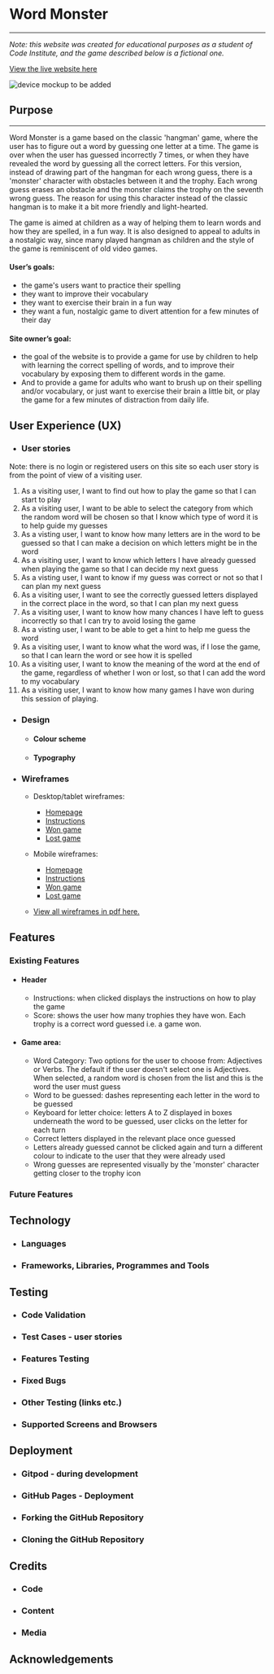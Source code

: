 # Word Monster
---
*Note: this website was created for educational purposes as a student of Code Institute, and the game described below is a fictional one.*

[View the live website here](https://fiona-t.github.io/word-monster/)

![device mockup to be added]()

## Purpose
---
Word Monster is a game based on the classic 'hangman' game, where the user has to figure out a word by guessing one letter at a time. The game is over when the user has guessed incorrectly 7 times, or when they have revealed the word by guessing all the correct letters. For this version, instead of drawing part of the hangman for each wrong guess, there is a 'monster' character with obstacles between it and the trophy. Each wrong guess erases an obstacle and the monster claims the trophy on the seventh wrong guess. The reason for using this character instead of the classic hangman is to make it a bit more friendly and light-hearted. 

The game is aimed at children as a way of helping them to learn words and how they are spelled, in a fun way. It is also designed to appeal to adults in a nostalgic way, since many played hangman as children and the style of the game is reminiscent of old video games.

####    User’s goals:
- the game's users want to practice their spelling
- they want to improve their vocabulary
- they want to exercise their brain in a fun way
- they want a fun, nostalgic game to divert attention for a few minutes of their day

####    Site owner’s goal:
- the goal of the website is to provide a game for use by children to help with learning the correct spelling of words, and to improve their vocabulary by exposing them to different words in the game. 
- And to provide a game for adults who want to brush up on their spelling and/or vocabulary, or just want to exercise their brain a little bit, or play the game for a few minutes of distraction from daily life.

## User Experience (UX)
- ### User stories
Note: there is no login or registered users on this site so each user story is from the point of view of a visiting user.
1. As a visiting user, I want to find out how to play the game so that I can start to play
2. As a visiting user, I want to be able to select the category from which the random word will be chosen so that I know which type of word it is to help guide my guesses
3. As a visting user, I want to know how many letters are in the word to be guessed so that I can make a decision on which letters might be in the word
4. As a visiting user, I want to know which letters I have already guessed when playing the game so that I can decide my next guess
5. As a visting user, I want to know if my guess was correct or not so that I can plan my next guess
6. As a visiting user, I want to see the correctly guessed letters displayed in the correct place in the word, so that I can plan my next guess
7. As a visiting user, I want to know how many chances I have left to guess incorrectly so that I can try to avoid losing the game
8. As a visting user, I want to be able to get a hint to help me guess the word
9. As a visiting user, I want to know what the word was, if I lose the game, so that I can learn the word or see how it is spelled
10. As a visiting user, I want to know the meaning of the word at the end of the game, regardless of whether I won or lost, so that I can add the word to my vocabulary 
11. As a visiting user, I want to know how many games I have won during this session of playing.

- ### Design
    - #### Colour scheme
    - #### Typography
- ### Wireframes
    - Desktop/tablet wireframes:
        - [Homepage](docs/wireframes/home-desktop-tablet.png)
        - [Instructions](docs/wireframes/instructions-desktop-tablet.png)
        - [Won game](docs/wireframes/won-game-desktop.png)
        - [Lost game](docs/wireframes/lost-game-desktop.png)

    - Mobile wireframes:
        - [Homepage](docs/wireframes/home-mobile.png)
        - [Instructions](docs/wireframes/instructions-mobile.png)
        - [Won game](docs/wireframes/won-game-mobile.png)
        - [Lost game](docs/wireframes/lost-game-mobile.png)
    - [View all wireframes in pdf here.](docs/wireframes/wireframes-all.pdf)
    
## Features
### Existing Features
- #### Header
    - Instructions: when clicked displays the instructions on how to play the game
    - Score: shows the user how many trophies they have won. Each trophy is a correct word guessed i.e. a game won.
- #### Game area:
    - Word Category: Two options for the user to choose from: Adjectives or Verbs. The default if the user doesn't select one is Adjectives. When selected, a random word is chosen from the list and this is the word the user must guess
    - Word to be guessed: dashes representing each letter in the word to be guessed
    - Keyboard for letter choice: letters A to Z displayed in boxes underneath the word to be guessed, user clicks on the letter for each turn
    - Correct letters displayed in the relevant place once guessed
    - Letters already guessed cannot be clicked again and turn a different colour to indicate to the user that they were already used
    - Wrong guesses are represented visually by the 'monster' character getting closer to the trophy icon
### Future Features
## Technology
- ### Languages
- ### Frameworks, Libraries, Programmes and Tools
## Testing
- ### Code Validation
- ### Test Cases - user stories
- ### Features Testing
- ### Fixed Bugs
- ### Other Testing (links etc.)
- ### Supported Screens and Browsers
## Deployment
- ### Gitpod - during development
- ### GitHub Pages - Deployment
- ### Forking the GitHub Repository
- ### Cloning the GitHub Repository
## Credits
- ### Code
- ### Content
- ### Media
## Acknowledgements

